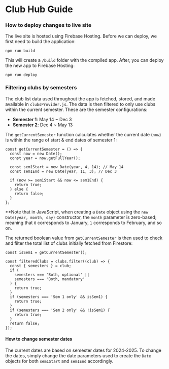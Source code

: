 # Club Hub Guide

### How to deploy changes to live site

The live site is hosted using Firebase Hosting. Before we can deploy, we first need to build the application:

```
npm run build
```

This will create a `/build` folder with the compiled app. After, you can deploy the new app to Firebase Hosting:

```
npm run deploy
```

### Filtering clubs by semesters

The club list data used throughout the app is fetched, stored, and made available in `clubsProvider.js`. The data is then filtered to only use clubs within the current semester. These are the semester configurations:

- **Semester 1**: May 14 ~ Dec 3
- **Semester 2**: Dec 4 ~ May 13

The `getCurrentSemester` function calculates whether the current date (`now`) is within the range of start & end dates of semester 1:

```
const getCurrentSemester = () => {
  const now = new Date();
  const year = now.getFullYear();

  const sem1Start = new Date(year, 4, 14); // May 14
  const sem1End = new Date(year, 11, 3); // Dec 3

  if (now >= sem1Start && now <= sem1End) {
    return true;
  } else {
    return false;
  }
};
```

\*\*Note that in JavaScript, when creating a `Date` object using the `new Date(year, month, day)` constructor, the `month` parameter is zero-based; meaning that `0` corresponds to January, `1` corresponds to February, and so on.

The returned boolean value from `getCurrentSemester` is then used to check and filter the total list of clubs initially fetched from Firestore:

```
const isSem1 = getCurrentSemester();

const filteredClubs = clubs.filter((club) => {
  const { semesters } = club;
  if (
    semesters === 'Both, optional' ||
    semesters === 'Both, mandatory'
  ) {
    return true;
  }
  if (semesters === 'Sem 1 only' && isSem1) {
    return true;
  }
  if (semesters === 'Sem 2 only' && !isSem1) {
    return true;
  }
  return false;
});
```

#### How to change semester dates

The current dates are based on semester dates for 2024-2025. To change the dates, simply change the date parameters used to create the `Date` objects for both `sem1Start` and `sem1End` accordingly.
